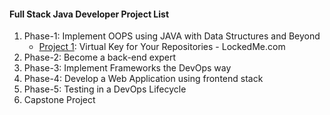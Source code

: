 #### Full Stack Java Developer Project List
  
1. Phase-1: Implement OOPS using JAVA with Data Structures and Beyond
    - [Project 1](https://github.com/yokekhei/simplilearn_fsd_projects/blob/master/Phase-1/lockedMeDotCom/README.md): Virtual Key for Your Repositories - LockedMe.com
2. Phase-2: Become a back-end expert
3. Phase-3: Implement Frameworks the DevOps way
4. Phase-4: Develop a Web Application using frontend stack
5. Phase-5: Testing in a DevOps Lifecycle
6. Capstone Project
